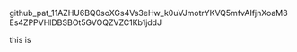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


this is 
